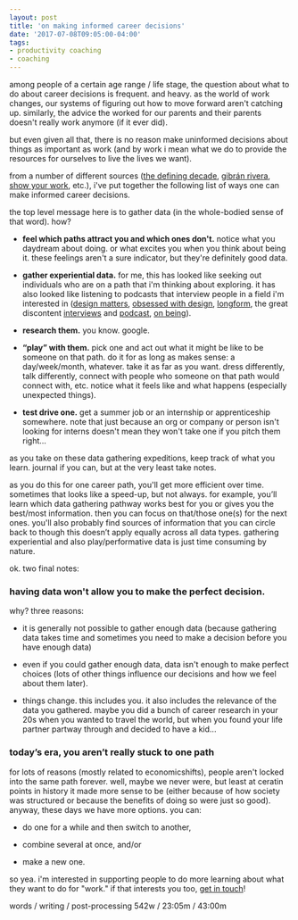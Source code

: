 ```yaml
---
layout: post
title: 'on making informed career decisions'
date: '2017-07-08T09:05:00-04:00'
tags:
- productivity coaching
- coaching
--- 
```


among people of a certain age range / life stage, the question about what to do about career decisions is frequent. and heavy. as the world of work changes, our systems of figuring out how to move forward aren't catching up. similarly, the advice the worked for our parents and their parents doesn't really work anymore (if it ever did). 

but even given all that, there is no reason make uninformed decisions about things as important as work (and by work i mean what we do to provide the resources for ourselves to live the lives we want).

from a number of different sources ([the defining decade](http://www.indiebound.org/book/9780446561761), [gibrán rivera](https://www.gibranrivera.com/), [show your work](http://austinkleon.com/show-your-work/), etc.), i've put together the following list of ways one can make informed career decisions. 

the top level message here is to gather data (in the whole-bodied sense of that word). how? 

* **feel which paths attract you and which ones don't.** notice what you daydream about doing. or what excites you when you think about being it. these feelings aren't a sure indicator, but they're definitely good data. 

* **gather experiential data.** for me, this has looked like seeking out individuals who are on a path that i'm thinking about exploring. it has also looked like listening to podcasts that interview people in a field i'm interested in ([design matters](http://www.debbiemillman.com/designmatters/), [obsessed with design](http://www.obsessedshow.com/), [longform](https://longform.org/podcast), the great discontent [interviews](https://thegreatdiscontent.com/digital-features) and [podcast](https://thegreatdiscontent.com/podcast), [on being](https://onbeing.org/programs/)).

* **research them.** you know. google. 

* **“play” with them.** pick one and act out what it might be like to be someone on that path. do it for as long as makes sense: a day/week/month, whatever. take it as far as you want. dress differently, talk differently, connect with people who someone on that path would connect with, etc. notice what it feels like and what happens (especially unexpected things). 

* **test drive one.** get a summer job or an internship or apprenticeship somewhere. note that just because an org or company or person isn't looking for interns doesn't mean they won't take one if you pitch them right...

as you take on these data gathering expeditions, keep track of what you learn. journal if you can, but at the very least take notes. 

as you do this for one career path, you'll get more efficient over time. sometimes that looks like a speed-up, but not always. for example, you’ll learn which data gathering pathway works best for you or gives you the best/most information. then you can focus on that/those one(s) for the next ones. you'll also probably find sources of information that you can circle back to though this doesn’t apply equally across all data types. gathering experiential and also play/performative data is just time consuming by nature. 

ok. two final notes: 

### having data won't allow you to make the perfect decision. 

why? three reasons:

* it is generally not possible to gather enough data (because gathering data takes time and sometimes you need to make a decision before you have enough data)

* even if you could gather enough data, data isn't enough to make perfect choices (lots of other things influence our decisions and how we feel about them later). 

* things change. this includes you. it also includes the relevance of the data you gathered. maybe you did a bunch of career research in your 20s when you wanted to travel the world, but when you found your life partner partway through and decided to have a kid... 

### today’s era, you aren’t really stuck to one path

for lots of reasons (mostly related to economicshifts), people aren't locked into the same path forever. well, maybe we never were, but least at ceratin points in history it made more sense to be (either because of how society was structured or because the benefits of doing so were just so good). anyway, these days we have more options. you can:

* do one for a while and then switch to another,

* combine several at once, and/or

* make a new one.

so yea. i'm interested in supporting people to do more learning about what they want to do for "work." if that interests you too, [get in touch](http://www.lawrencebarrinerii.com/about/)!

<!-- hyperlink bank -->

words / writing / post-processing
542w / 23:05m / 43:00m